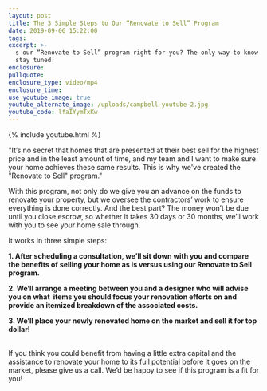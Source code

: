 ```yaml
---
layout: post
title: The 3 Simple Steps to Our “Renovate to Sell” Program
date: 2019-09-06 15:22:00
tags:
excerpt: >-
  s our “Renovate to Sell” program right for you? The only way to know is to
  stay tuned!
enclosure:
pullquote:
enclosure_type: video/mp4
enclosure_time:
use_youtube_image: true
youtube_alternate_image: /uploads/campbell-youtube-2.jpg
youtube_code: lfaIYymTxKw
---
```


{% include youtube.html %}

"It’s no secret that homes that are presented at their best sell for the highest price and in the least amount of time, and my team and I want to make sure your home achieves these same results. This is why we've created the "Renovate to Sell" program."&nbsp;

With this program, not only do we give you an advance on the funds to renovate your property, but we oversee the contractors’ work to ensure everything is done correctly. And the best part? The money won’t be due until you close escrow, so whether it takes 30 days or 30 months, we’ll work with you to see your home sale through.&nbsp;

It works in three simple steps:&nbsp;

**1\. After scheduling a consultation, we’ll sit down with you and compare the benefits of selling your home as is versus using our Renovate to Sell program.&nbsp;**

**2\. We’ll arrange a meeting between you and a designer who will advise you on what &nbsp;items you should focus your renovation efforts on and provide an itemized breakdown of the associated costs.&nbsp;**

**3\. We’ll place your newly renovated home on the market and sell it for top dollar\!&nbsp;**

<br>If you think you could benefit from having a little extra capital and the assistance to renovate your home to its full potential before it goes on the market, please give us a call. We’d be happy to see if this program is a fit for you\!&nbsp;